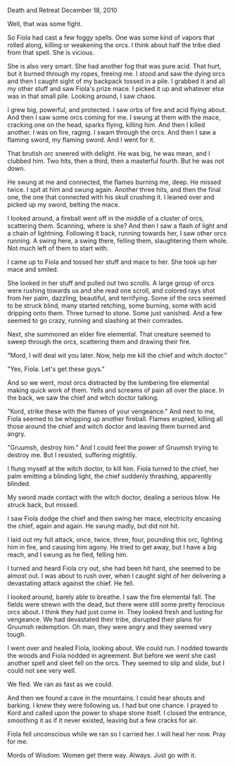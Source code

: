 Death and Retreat
December 18, 2010

Well, that was some fight.

So Fiola had cast a few foggy spells. One was some kind of vapors that rolled along, killing or weakening the orcs. I think about half the tribe died from that spell. She is vicious.

She is also very smart. She had another fog that was pure acid. That hurt, but it burned through my ropes, freeing me. I stood and saw the dying orcs and then I caught sight of my backpack tossed in a pile. I grabbed it and all my other stuff and saw Fiola's prize mace. I picked it up and whatever else was in that small pile. Looking around, I saw chaos.

I grew big, powerful, and protected. I saw orbs of fire and acid flying about. And then I saw some orcs coming for me. I swung at them with the mace, cracking one on the head, sparks flying, killing him. And then I killed another. I was on fire, raging. I swam through the orcs. And then I saw a flaming sword, my flaming sword. And I went for it.

That brutish orc sneered with delight. He was big, he was mean, and I clubbed him. Two hits, then a third, then a masterful fourth. But he was not down.

He swung at me and connected, the flames burning me, deep. He missed twice. I spit at him and swung again. Another three hits, and then the final one, the one that connected with his skull crushing it. I leaned over and picked up my sword, belting the mace.

I looked around, a fireball went off in the middle of a cluster of orcs, scattering them. Scanning, where is she? And then I saw a flash of light and a chain of lightning. Following it back, running towards her, I saw other orcs running. A swing here, a swing there, felling them, slaughtering them whole. Not much left of them to start with.

I came up to Fiola and tossed her stuff and mace to her. She took up her mace and smiled.

She looked in her stuff and pulled out two scrolls. A large group of orcs were rushing towards us and she read one scroll, and colored rays shot from her palm, dazzling, beautiful, and terrifying. Some of the orcs seemed to be struck blind, many started retching, some burning, some with acid dripping onto them. Three turned to stone. Some just vanished. And a few seemed to go crazy, running and slashing at their comrades.

Next, she summoned an elder fire elemental. That creature seemed to sweep through the orcs, scattering them and drawing their fire.

"Mord, I will deal wit you later. Now, help me kill the chief and witch doctor."

"Yes, Fiola. Let's get these guys."

And so we went, most orcs distracted by the lumbering fire elemental making quick work of them. Yells and screams of pain all over the place. In the back, we saw the chief and witch doctor talking.

"Kord, strike these with the flames of your vengeance." And next to me, Fiola seemed to be whipping up another fireball. Flames erupted, killing all those around the chief and witch doctor and leaving them burned and angry.

"Gruumsh, destroy him." And I could feel the power of Gruumsh trying to destroy me. But I resisted, suffering mightily.

I flung myself at the witch doctor, to kill him. Fiola turned to the chief, her palm emitting a blinding light, the chief suddenly thrashing, apparently blinded.

My sword made contact with the witch doctor, dealing a serious blow. He struck back, but missed.

I saw Fiola dodge the chief and then swing her mace, electricity encasing the chief, again and again. He swung madly, but did not hit.

I laid out my full attack, once, twice, three, four, pounding this orc, lighting him in fire, and causing him agony. He tried to get away, but I have a big reach, and I swung as he fled, felling him.

I turned and heard Fiola cry out, she had been hit hard, she seemed to be almost out. I was about to rush over, when I caught sight of her delivering a devastating attack against the chief. He fell.

I looked around, barely able to breathe. I saw the fire elemental fall. The fields were strewn with the dead, but there were still some pretty ferocious orcs about. I think they had just come in. They looked fresh and lusting for vengeance. We had devastated their tribe, disrupted their plans for Gruumsh redemption. Oh man, they were angry and they seemed very tough.

I went over and healed Fiola, looking about. We could run. I nodded towards the woods and Fiola nodded in agreement. But before we went she cast another spell and sleet fell on the orcs. They seemed to slip and slide, but I could not see very well.

We fled. We ran as fast as we could.

And then we found a cave in the mountains. I could hear shouts and barking. I knew they were following us. I had but one chance. I prayed to Kord and called upon the power to shape stone itself. I closed the entrance, smoothing it as if it never existed, leaving but a few cracks for air.

Fiola fell unconscious while we ran so I carried her. I will heal her now. Pray for me.

Mords of Wisdom: Women get there way. Always. Just go with it.